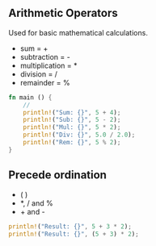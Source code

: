 ## Arithmetic Operators

Used for basic mathematical calculations.

- sum = +
- subtraction = -
- multiplication = *
- division = /
- remainder = %

```rust
fn main () {
    //
    println!("Sum: {}", 5 + 4);
    println!("Sub: {}", 5 - 2);
    println!("Mul: {}", 5 * 2);
    println!("Div: {}", 5.0 / 2.0);
    println!("Rem: {}", 5 % 2);
}
```

## Precede ordination

- ( )
- *, / and %
- \+ and -

```rust
println!("Result: {}", 5 + 3 * 2);
println!("Result: {}", (5 + 3) * 2);
```
